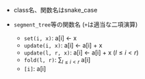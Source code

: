 - class名、関数名はsnake_case

- `segment_tree`等の関数名 (`+`は適当な二項演算)
  - `set(i, x)`: a[i] $\leftarrow$ x
  - `update(i, x)`: a[i] $\leftarrow$ a[i] + x
  - `update(l, r, x)`: a[i] $\leftarrow$ a[i] + x ($l \le i \lt r$)
  - `fold(l, r)`: $\sum_{l \le i \lt r}$ a[i]
  - `[i]`: a[i]
